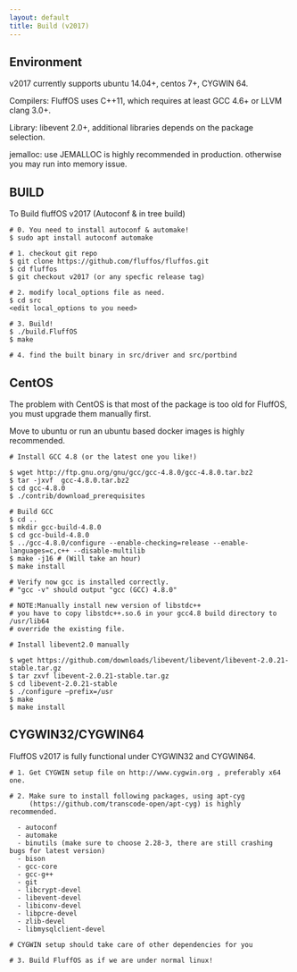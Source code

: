 ```yaml
---
layout: default
title: Build (v2017)
---
```


## Environment

v2017 currently supports ubuntu 14.04+, centos 7+, CYGWIN 64.

Compilers: FluffOS uses C++11, which requires at least GCC 4.6+ or LLVM clang 3.0+.

Library: libevent 2.0+, additional libraries depends on the package selection. 

jemalloc: use JEMALLOC is highly recommended in production. otherwise you may run into memory issue.

## BUILD

To Build fluffOS v2017 (Autoconf & in tree build)

    # 0. You need to install autoconf & automake!
    $ sudo apt install autoconf automake
   
    # 1. checkout git repo
    $ git clone https://github.com/fluffos/fluffos.git
    $ cd fluffos
    $ git checkout v2017 (or any specfic release tag)

    # 2. modify local_options file as need.
    $ cd src
    <edit local_options to you need>

    # 3. Build!
    $ ./build.FluffOS
    $ make

    # 4. find the built binary in src/driver and src/portbind

## CentOS

The problem with CentOS is that most of the package is too old for FluffOS,
you must upgrade them manually first.

Move to ubuntu or run an ubuntu based docker images is highly recommended.

    # Install GCC 4.8 (or the latest one you like!)

    $ wget http://ftp.gnu.org/gnu/gcc/gcc-4.8.0/gcc-4.8.0.tar.bz2
    $ tar -jxvf  gcc-4.8.0.tar.bz2
    $ cd gcc-4.8.0
    $ ./contrib/download_prerequisites

    # Build GCC
    $ cd ..
    $ mkdir gcc-build-4.8.0
    $ cd gcc-build-4.8.0
    $ ../gcc-4.8.0/configure --enable-checking=release --enable-languages=c,c++ --disable-multilib
    $ make -j16 # (Will take an hour)
    $ make install

    # Verify now gcc is installed correctly.
    # "gcc -v" should output "gcc (GCC) 4.8.0"

    # NOTE:Manually install new version of libstdc++
    # you have to copy libstdc++.so.6 in your gcc4.8 build directory to /usr/lib64
    # override the existing file.

    # Install libevent2.0 manually

    $ wget https://github.com/downloads/libevent/libevent/libevent-2.0.21-stable.tar.gz
    $ tar zxvf libevent-2.0.21-stable.tar.gz
    $ cd libevent-2.0.21-stable
    $ ./configure –prefix=/usr
    $ make
    $ make install
 
## CYGWIN32/CYGWIN64

FluffOS v2017 is fully functional under CYGWIN32 and CYGWIN64.

    # 1. Get CYGWIN setup file on http://www.cygwin.org , preferably x64 one.

    # 2. Make sure to install following packages, using apt-cyg
         (https://github.com/transcode-open/apt-cyg) is highly recommended. 

      - autoconf
      - automake
      - binutils (make sure to choose 2.28-3, there are still crashing bugs for latest version)
      - bison
      - gcc-core
      - gcc-g++
      - git
      - libcrypt-devel
      - libevent-devel
      - libiconv-devel
      - libpcre-devel
      - zlib-devel
      - libmysqlclient-devel

    # CYGWIN setup should take care of other dependencies for you

    # 3. Build FluffOS as if we are under normal linux!
